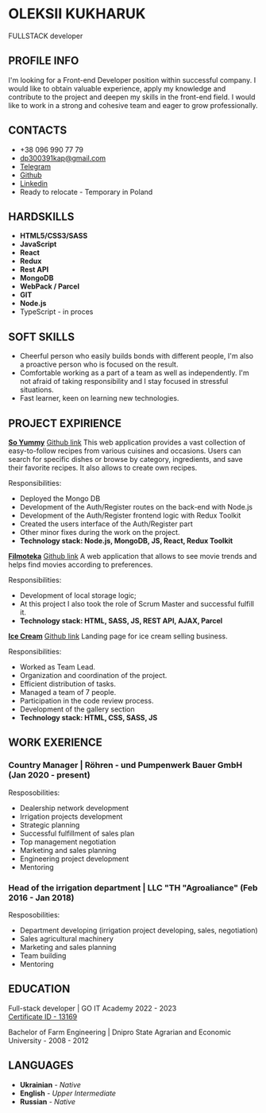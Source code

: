 # OLEKSII KUKHARUK

FULLSTACK developer

## PROFILE INFO

I'm looking for a Front-end Developer position within successful company. I
would like to obtain valuable experience, apply my knowledge and contribute to
the project and deepen my skills in the front-end field. I would like to work in a
strong and cohesive team and eager to grow professionally.

## CONTACTS

- +38 096 990 77 79
- dp300391kap@gmail.com
- [Telegram](https://t.me/iRory)
- [Github](https://github.com/Oleksii-Kukharuk?tab=repositories)
- [Linkedin](https://www.linkedin.com/in/oleksii-kukharuk/)
- Ready to relocate - Temporary in Poland

## HARDSKILLS

- **HTML5/CSS3/SASS**
- **JavaScript**
- **React**
- **Redux**
- **Rest API**
- **MongoDB**
- **WebPack / Parcel**
- **GIT**
- **Node.js**
- TypeScript - in proces

## SOFT SKILLS

- Cheerful person who easily builds bonds with different people,
  I'm also a proactive person who is focused on the
  result.
- Comfortable working as a part of a
  team as well as independently.
  I'm not afraid of taking responsibility and I stay
  focused in stressful situations.
- Fast learner, keen on learning new technologies.

## PROJECT EXPIRIENCE

**[So Yummy](https://eddy-hub19.github.io/soyummy/welcome)**
[Github link](https://github.com/Eddy-hub19/soyummy)
This web application provides a vast collection of easy-to-follow recipes
from various cuisines and occasions. Users can search for specific dishes or
browse by category, ingredients, and save their favorite recipes. It also allows
to create own recipes.

Responsibilities:

- Deployed the Mongo DB
- Development of the Auth/Register routes on the back-end with Node.js
- Development of the Auth/Register frontend logic with Redux Toolkit
- Created the users interface of the Auth/Register part
- Other minor fixes during the work on the project.
- **Technology stack: Node.js, MongoDB, JS, React, Redux Toolkit**

**[Filmoteka](https://am1007.github.io/filmoteka_PG-13/)**
[Github link](https://github.com/AM1007/filmoteka_PG-13)
A web application that allows to see movie trends and helps find movies
according to preferences.

Responsibilities:

- Development of local storage logic;
- At this project I also took the role of Scrum Master and successful fulfill it.
- **Technology stack: HTML, SASS, JS, REST API, AJAX, Parcel**

**[Ice Cream](https://oleksii-kukharuk.github.io/ninjas-project/)**
[Github link](https://github.com/Oleksii-Kukharuk/ninjas-project)
Landing page for ice cream selling business.

Responsibilities:

- Worked as Team Lead.
- Organization and coordination of the project.
- Efficient distribution of tasks.
- Managed a team of 7 people.
- Participation in the code review process.
- Development of the gallery section
- **Technology stack: HTML, CSS, SASS, JS**

## WORK EXERIENCE

### **Country Manager | Röhren - und Pumpenwerk Bauer GmbH** (Jan 2020 - present)

Resposobilities:

- Dealership network development
- Irrigation projects development
- Strategic planning
- Successful fulfillment of sales plan
- Top management negotiation
- Marketing and sales planning
- Engineering project development
- Mentoring

### **Head of the irrigation department | LLC "TH "Agroaliance"** (Feb 2016 - Jan 2018)

Resposobilities:

- Department developing (irrigation project developing, sales, negotiation)
- Sales agricultural machinery
- Marketing and sales planning
- Team building
- Mentoring

## EDUCATION

Full-stack developer | GO IT Academy 2022 - 2023  
[Certificate ID - 13169](https://drive.google.com/file/d/14EO61mJZbu2T7fK2h7hwjNzBOrxTenez/view)

Bachelor of Farm Engineering |
Dnipro State Agrarian and Economic University - 2008 - 2012

## LANGUAGES

- **Ukrainian** - _Native_
- **English** - _Upper Intermediate_
- **Russian** - _Native_

